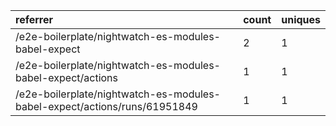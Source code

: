 | referrer                                                                  | count | uniques |
| :------------------------------------------------------------------------ | :---- | :------ |
| /e2e-boilerplate/nightwatch-es-modules-babel-expect                       | 2     | 1       |
| /e2e-boilerplate/nightwatch-es-modules-babel-expect/actions               | 1     | 1       |
| /e2e-boilerplate/nightwatch-es-modules-babel-expect/actions/runs/61951849 | 1     | 1       |